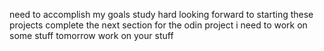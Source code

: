 need to accomplish my goals
study hard
looking forward to starting these projects
complete the next section for the odin project
i need to work on some stuff tomorrow
work on your stuff
